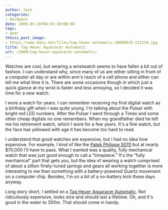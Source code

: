 ```yaml
---
author: Jack
categories:
- Hardware
date: 2009-03-16T04:07:10+00:00
tags:
- gear
thesis_post_image:
- https://www.baty.net/files/tag-heuer-automatic-20090315-231120.jpg
title: Tag Heuer Aquaracer Automatic
url: /2009/tag-heuer-aquaracer-automatic/
---
```


Watches are cool, but wearing a wristwatch seems to have fallen a bit out of fashion. I can understand why, since many of us are either sitting in front of a computer all day or are within arm's reach of a cell phone and either can tell me what time it is. There are some occasions though in which just a quick glance at my wrist is faster and less annoying, so I decided it was time for a new watch.

I wore a watch for years. I can remember receiving my first digital watch as a birthday gift when I was quite young. I'm talking about the Pulsar with bright red LED numbers. After the Pulsar I went through a Timex and some other cheap digitals no one remembers. When my grandfather died he left me his retirement watch, which I wore for a few years. It's a fine watch, but the face has yellowed with age it has become too hard to read.

I understand that good watches are expensive, but I had no idea how expensive. For example, I kind of like the [Patek Philippe 5070][1] but at nearly $70,000 I'll have to pass. What I wanted was a quality, fully mechanical watch that was just good enough to call a "timepiece." It's the "fully mechanical" part that gets you, but the idea of wearing a watch comprised of about a zillion finely-tuned springs and gears all working together is more interesting to me than something with a battery-powered Quartz movement on a computer chip. Besides, I'm on a bit of a no-battery kick these days anyway.

Long story short, I settled on a [Tag Heuer Aquaracer Automatic][2]. Not ridiculously expensive, looks nice and should last a lifetime. Oh, and it's good in the water to 300m. That should come in handy.

&nbsp;

 [1]: http://www.patek.com/patek-philippe.html?pageId=44275&backgroundId=3&lang=en&
 [2]: http://www.tagheuer.com/the-collection/aquaracer/man/automatic-watch/index.lbl?w=WAF2010.BA0818